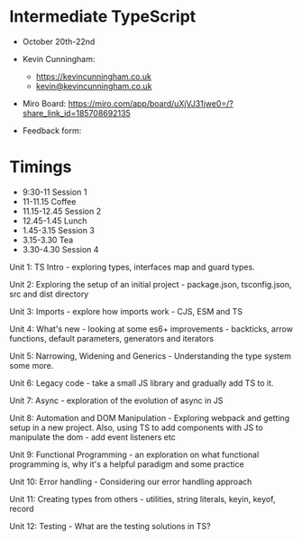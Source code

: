 # Intermediate TypeScript

- October 20th-22nd
- Kevin Cunningham:

  - https://kevincunningham.co.uk
  - kevin@kevincunningham.co.uk

- Miro Board: https://miro.com/app/board/uXjVJ31jwe0=/?share_link_id=185708692135
- Feedback form:

# Timings

- 9:30-11 Session 1
- 11-11.15 Coffee
- 11.15-12.45 Session 2
- 12.45-1.45 Lunch
- 1.45-3.15 Session 3
- 3.15-3.30 Tea
- 3.30-4.30 Session 4

Unit 1: TS Intro - exploring types, interfaces map and guard types.

Unit 2: Exploring the setup of an initial project - package.json, tsconfig.json, src and dist directory

Unit 3: Imports - explore how imports work - CJS, ESM and TS

Unit 4: What's new - looking at some es6+ improvements - backticks, arrow functions, default parameters, generators and iterators

Unit 5: Narrowing, Widening and Generics - Understanding the type system some more.

Unit 6: Legacy code - take a small JS library and gradually add TS to it.

Unit 7: Async - exploration of the evolution of async in JS

Unit 8: Automation and DOM Manipulation - Exploring webpack and getting setup in a new project. Also, using TS to add components with JS to manipulate the dom - add event listeners etc

Unit 9: Functional Programming - an exploration on what functional programming is, why it's a helpful paradigm and some practice

Unit 10: Error handling - Considering our error handling approach

Unit 11: Creating types from others - utilities, string literals, keyin, keyof, record

Unit 12: Testing - What are the testing solutions in TS?
